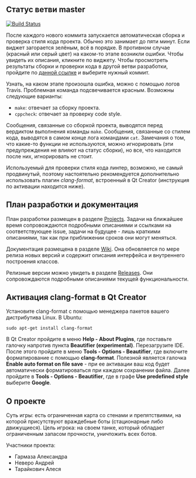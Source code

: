 ## Статус ветви master

[![Build Status](https://travis-ci.com/anevero/tanks.svg?token=rHXfUepVp6qMW4yZAUh7&branch=master)](https://travis-ci.com/anevero/tanks)

После каждого нового коммита запускается автоматическая сборка и проверка стиля кода проекта. Обычно это занимает до пяти минут. Если виджет загорается зелёным, всё в порядке. В противном случае (красный или серый цвет) на каком-то этапе возникли ошибки. Чтобы увидеть их описания, кликните по виджету. Чтобы просмотреть результаты сборки и проверки кода в другой ветви разработки, пройдите по [данной ссылке](https://travis-ci.com/anevero/tanks/branches) и выберите нужный коммит.

Узнать, на каком этапе произошла ошибка, можно с помощью логов Travis. Проблемная команда подсвечивается красным. Возможны следующие варианты:
* `make`: отвечает за сборку проекта.
* `cppcheck`: отвечает за проверку code style.

Сообщения, связанные со сборкой проекта, выводятся перед вердиктом выполнения команды `make`. Сообщения, связанные со стилем кода, выводятся в самом конце лога командами `cat`. Замечания о том, что какие-то функции не используются, можно игнорировать (эти предупреждения не влияют на статус сборки), но все, что находится после них, игнорировать не стоит.

Используемый для проверки стиля кода линтер, возможно, не самый продвинутый, поэтому настоятельно рекомендуется дополнительно использовать плагин *clang-format*, встроенный в Qt Creator (инструкция по активации находится ниже).

## План разработки и документация

План разработки размещен в разделе [Projects](https://github.com/anevero/tanks/projects). Задачи на ближайшее время сопровождаются подробными описаниями и ссылками на соответствующее issue, задачи на будущее - лишь краткими описаниями, так как при приближении сроков они могут меняться.

Документация размещена в разделе [Wiki](https://github.com/anevero/tanks/wiki). Она обновляется по мере релиза новых версий и содержит описания интерфейса и внутреннего построения классов.

Релизные версии можно увидеть в разделе [Releases](https://github.com/anevero/tanks/releases). Они сопровождаются подробными описаниями текущей функциональности.

## Активация clang-format в Qt Creator

Установите clang-format с помощью менеджера пакетов вашего дистрибутива Linux. В Ubuntu:

`sudo apt-get install clang-format`

В Qt Creator пройдите в меню **Help - About Plugins**, где поставьте галочку напротив пункта **Beautifier (experimental)**. Перезагрузите IDE. После этого пройдите в меню **Tools - Options - Beautifier**, где включите форматирование с помощью **clang-format**. Полезной является галочка **Enable auto format on file save** - при ее активации ваш код будет автоматически форматироваться при каждом сохранении файла. Далее пройдите в **Tools - Options - Beautifier**, где в графе **Use predefined style** выберите **Google**.

## О проекте

Суть игры: есть ограниченная карта со стенами и препятствиями, на которой присутствуют враждебные боты (стационарные либо движущиеся). Цель игрока: на своем танке, который обладает ограниченным запасом прочности, уничтожить всех ботов.

Участники проекта:
  - Гармаза Александра
  - Неверо Андрей
  - Тарайкович Алеся

